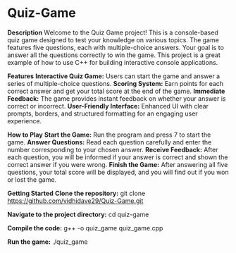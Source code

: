 # Quiz-Game
**Description**
Welcome to the Quiz Game project! This is a console-based quiz game designed to test your knowledge on various topics. The game features five questions, each with multiple-choice answers. Your goal is to answer all the questions correctly to win the game. This project is a great example of how to use C++ for building interactive console applications.

**Features**
**Interactive Quiz Game:** Users can start the game and answer a series of multiple-choice questions.
**Scoring System:** Earn points for each correct answer and get your total score at the end of the game.
**Immediate Feedback:** The game provides instant feedback on whether your answer is correct or incorrect.
**User-Friendly Interface:** Enhanced UI with clear prompts, borders, and structured formatting for an engaging user experience.

**How to Play**
**Start the Game:** Run the program and press 7 to start the game.
**Answer Questions:** Read each question carefully and enter the number corresponding to your chosen answer.
**Receive Feedback:** After each question, you will be informed if your answer is correct and shown the correct answer if you were wrong.
**Finish the Game:** After answering all five questions, your total score will be displayed, and you will find out if you won or lost the game.

**Getting Started**
**Clone the repository:**
git clone https://github.com/vidhidave29/Quiz-Game.git

**Navigate to the project directory:**
cd quiz-game

**Compile the code:**
g++ -o quiz_game quiz_game.cpp

**Run the game:**
./quiz_game
